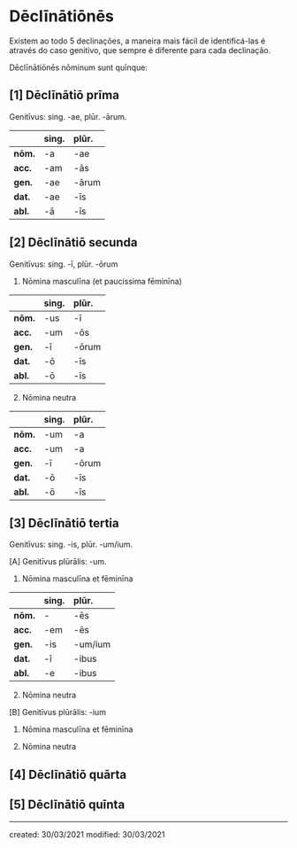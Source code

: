 # Dēclīnātiōnēs
Existem ao todo 5 declinações, a maneira mais fácil de identificá-las é através do caso genitivo, que sempre é diferente para cada declinação.

Dēclīnātiōnēs nōminum sunt quīnque:

## [1] Dēclīnātiō **prīma**
Genitīvus: sing. -ae, plūr. -ārum.

|          | sing. | plūr. |
|:---------|:------|:------|
| **nōm.** |  -a   |  -ae  |
| **acc.** |  -am  |  -ās  |
| **gen.** |  -ae  | -ārum |
| **dat.** |  -ae  |  -īs  |
| **abl.** |  -ā   |  -īs  |

## [2] Dēclīnātiō **secunda**
Genitīvus: sing. -ī, plūr. -ōrum

1. Nōmina masculīna (et paucissima fēminīna)

|          | sing. | plūr. |
|:---------|:------|:------|
| **nōm.** |  -us  |  -ī   |
| **acc.** |  -um  |  -ōs  |
| **gen.** |  -ī   | -ōrum |
| **dat.** |  -ō   |  -īs  |
| **abl.** |  -ō   |  -īs  |


2. Nōmina neutra

|          | sing. | plūr. |
|:-------- |:------|:------|
| **nōm.** | -um   | -a    |
| **acc.** | -um   | -a    |
| **gen.** | -ī    | -ōrum |
| **dat.** | -ō    | -īs   |
| **abl.** | -ō    | -īs   |

## [3] Dēclīnātiō **tertia**
Genitīvus: sing. -is, plūr. -um/ium.

[A] Genitīvus plūrālis: -um.
1. Nōmina masculīna et fēminīna

|          | sing. | plūr.   |
|:---------|:------|:--------|
| **nōm.** | -     | -ēs     |
| **acc.** | -em   | -ēs     |
| **gen.** | -is   | -um/ium |
| **dat.** | -ī    | -ibus   |
| **abl.** | -e    | -ibus   |

2. Nōmina neutra


[B] Genitīvus plūrālis: -ium
1. Nōmina masculīna et fēminīna

2. Nōmina neutra

## [4] Dēclīnātiō **quārta**

## [5] Dēclīnātiō **quīnta**

---

created: 30/03/2021
modified: 30/03/2021
